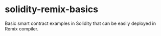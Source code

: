 # solidity-remix-basics

Basic smart contract examples in Solidity that can be easily deployed in Remix compiler.
